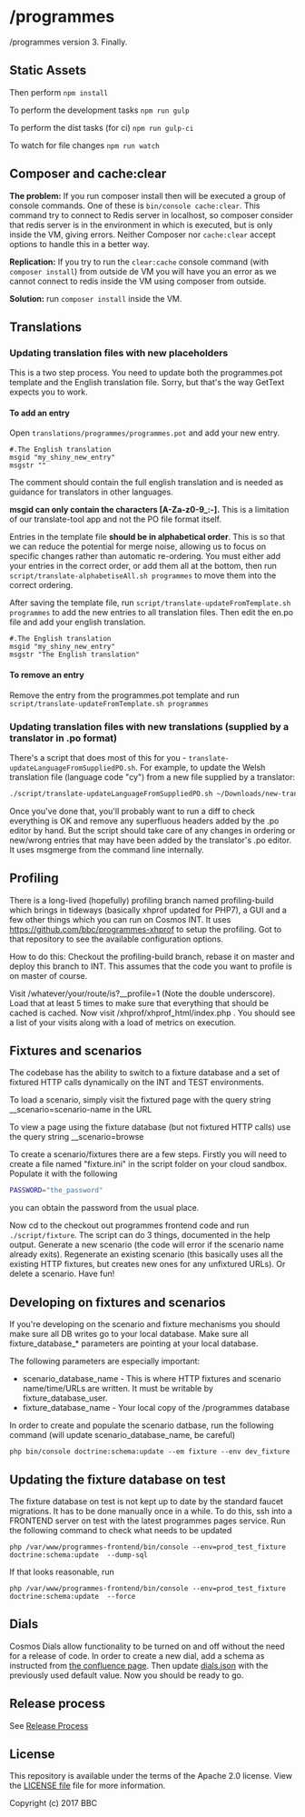/programmes
===========

/programmes version 3. Finally.

Static Assets
-------------

Then perform `npm install`

To perform the development tasks
`npm run gulp`

To perform the dist tasks (for ci)
`npm run gulp-ci`

To watch for file changes
`npm run watch`

Composer and cache:clear
------------------------

**The problem:** If you run composer install then will be executed a group of 
console commands. One of these is `bin/console cache:clear`. This command try 
to connect to Redis server in localhost, so composer consider that redis 
server is in the environment in which is executed, but is only inside the 
VM, giving errors. Neither Composer nor `cache:clear` accept options to 
handle this in a better way.
 
**Replication:** If you try to run the `clear:cache` console command (with `composer install`) 
from outside de VM you will have you an error as we cannot connect to redis inside 
the VM using composer from outside. 
  
**Solution:** run `composer install` inside the VM. 



Translations
------------

### Updating translation files with new placeholders

This is a two step process. You need to update both the programmes.pot template
and the English translation file. Sorry, but that's the way GetText expects you
to work.


#### To add an entry

Open `translations/programmes/programmes.pot` and add your new
entry.

```
#.The English translation
msgid "my_shiny_new_entry"
msgstr ""
```

The comment should contain the full english translation and is needed as
guidance for translators in other languages.

**msgid can only contain the characters [A-Za-z0-9_:-].** This is a limitation
of our translate-tool app and not the PO file format itself.

Entries in the template file **should be in alphabetical order**. This is so
that we can reduce the potential for merge noise, allowing us to focus on
specific changes rather than automatic re-ordering. You must either add your
entries in the correct order, or add them all at the bottom, then run
`script/translate-alphabetiseAll.sh programmes` to move them into the correct
ordering.

After saving the template file, run
`script/translate-updateFromTemplate.sh programmes` to add the new entries to
all translation files. Then edit the en.po file and add your english
translation.

```
#.The English translation
msgid "my_shiny_new_entry"
msgstr "The English translation"
```


#### To remove an entry

Remove the entry from the programmes.pot template and run
`script/translate-updateFromTemplate.sh programmes`


### Updating translation files with new translations (supplied by a translator in .po format)

There's a script that does most of this for you -
`translate-updateLanguageFromSuppliedPO.sh`. For example, to update the Welsh
translation file (language code "cy") from a new file supplied by a translator:

```sh
./script/translate-updateLanguageFromSuppliedPO.sh ~/Downloads/new-translations-cy_GB.po programmes cy
```

Once you've done that, you'll probably want to run a diff to check everything
is OK and remove any superfluous headers added by the .po editor by hand. But
the script should take care of any changes in ordering or new/wrong entries that
may have been added by the translator's .po editor. It uses msgmerge from the
command line internally.

Profiling
-----------
There is a long-lived (hopefully) profiling branch named profiling-build which brings
in tideways (basically xhprof updated for PHP7), a GUI and a few other things
which you can run on Cosmos INT. It uses https://github.com/bbc/programmes-xhprof to setup the profiling.
 Got to that repository to see the available configuration options.

How to do this:
Checkout the profiling-build branch, rebase it on master and deploy this branch to INT. This assumes that the 
code you want to profile is on master of course. 

Visit /whatever/your/route/is?__profile=1 (Note the double underscore).
Load that at least 5 times to make sure that everything that should be cached is cached.
Now visit /xhprof/xhprof_html/index.php .
You should see a list of your visits along with a load of metrics on execution. 

Fixtures and scenarios
-----------
The codebase has the ability to switch to a fixture database and a set of fixtured HTTP calls dynamically on the
INT and TEST environments. 

To load a scenario, simply visit the fixtured page with the query string __scenario=scenario-name in the URL

To view a page using the fixture database (but not fixtured HTTP calls) use the query string __scenario=browse

To create a scenario/fixtures there are a few steps. Firstly you will need to create a file named "fixture.ini" in
the script folder on your cloud sandbox. Populate it with the following
```bash
PASSWORD="the_password"
```  
you can obtain the password from the usual place.

Now cd to the checkout out programmes frontend code and run ```./script/fixture```. The script can do 3 things, 
documented in the help output. Generate a new scenario (the code will error if the scenario name already exits). 
Regenerate an existing scenario (this basically uses all the existing HTTP fixtures, but creates new ones for any
unfixtured URLs). Or delete a scenario. Have fun!


Developing on fixtures and scenarios
---------------------------------

If you're developing on the scenario and fixture mechanisms you should make sure all DB writes go to your local
database. Make sure all fixture_database_* parameters are pointing at your local database.

The following parameters are especially important: 
* scenario_database_name - This is where HTTP fixtures and scenario name/time/URLs are written. It must be writable by 
fixture_database_user.
* fixture_database_name - Your local copy of the /programmes database

In order to create and populate the scenario datbase, run the following command (will update scenario_database_name, be careful)  
```
php bin/console doctrine:schema:update --em fixture --env dev_fixture
```

Updating the fixture database on test
---------------------------------

The fixture database on test is not kept up to date by the standard faucet migrations. It has to be done 
manually once in a while. To do this, ssh into a FRONTEND server on test with the latest programmes pages service. 
Run the following command to check what needs to be updated  
```
php /var/www/programmes-frontend/bin/console --env=prod_test_fixture doctrine:schema:update  --dump-sql
```
If that looks reasonable, run
```
php /var/www/programmes-frontend/bin/console --env=prod_test_fixture doctrine:schema:update  --force
``` 

Dials
---------------------------------

Cosmos Dials allow functionality to be turned on and off without the need for a release of code. In order to create a 
new dial, add a schema as instructed from 
[the confluence page](https://confluence.dev.bbc.co.uk/display/platform/Developing+with+Dials#DevelopingwithDials-3:WriteaDialSchema). 
Then update [dials.json](dials.json) with the previously used default value. Now you should be ready to go.

Release process
---------------------------------
See [Release Process](docs/release-process.md)

License
-------

This repository is available under the terms of the Apache 2.0 license.
View the [LICENSE file](LICENSE) file for more information.

Copyright (c) 2017 BBC
